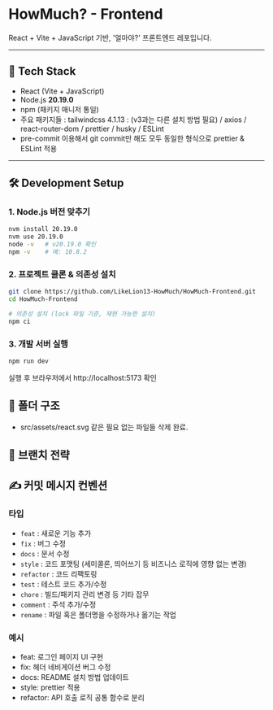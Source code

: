 # HowMuch? - Frontend

React + Vite + JavaScript 기반, '얼마야?' 프론트엔드 레포입니다.

---

## 📌 Tech Stack

- React (Vite + JavaScript)
- Node.js **20.19.0**
- npm (패키지 매니저 통일)
- 주요 패키지들 : tailwindcss 4.1.13 : (v3과는 다른 설치 방법 필요) / axios / react-router-dom / prettier / husky / ESLint
- pre-commit 이용해서 git commit만 해도 모두 동일한 형식으로 prettier & ESLint 적용

---

## 🛠️ Development Setup

### 1. Node.js 버전 맞추기

```bash
nvm install 20.19.0
nvm use 20.19.0
node -v   # v20.19.0 확인
npm -v    # 예: 10.8.2
```

### 2. 프로젝트 클론 & 의존성 설치

```bash
git clone https://github.com/LikeLion13-HowMuch/HowMuch-Frontend.git
cd HowMuch-Frontend

# 의존성 설치 (lock 파일 기준, 재현 가능한 설치)
npm ci
```

### 3. 개발 서버 실행

```bash
npm run dev
```

실행 후 브라우저에서 http://localhost:5173
확인

## 📂 폴더 구조

- src/assets/react.svg 같은 필요 없는 파일들 삭제 완료.

## 🌱 브랜치 전략

## ✍️ 커밋 메시지 컨벤션

### 타입

- `feat` : 새로운 기능 추가
- `fix` : 버그 수정
- `docs` : 문서 수정
- `style` : 코드 포맷팅 (세미콜론, 띄어쓰기 등 비즈니스 로직에 영향 없는 변경)
- `refactor` : 코드 리팩토링
- `test` : 테스트 코드 추가/수정
- `chore` : 빌드/패키지 관리 변경 등 기타 잡무
- `comment` : 주석 추가/수정
- `rename` : 파일 혹은 폴더명을 수정하거나 옮기는 작업

### 예시

- feat: 로그인 페이지 UI 구현
- fix: 헤더 네비게이션 버그 수정
- docs: README 설치 방법 업데이트
- style: prettier 적용
- refactor: API 호출 로직 공통 함수로 분리
